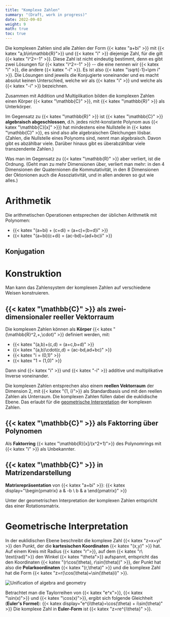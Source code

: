 ```yaml
---
title: "Komplexe Zahlen"
summary: "(Draft, work in progress)"
date: 2022-09-03
weight: 9
math: true
toc: true
---
```


Die komplexen Zahlen sind alle Zahlen der Form {{< katex "a+bi" >}} mit {{< katex "a,b\in\mathbb{R}">}} und {{< katex "i" >}} diejenige Zahl, für die gilt {{< katex "i^2=-1" >}}. Diese Zahl ist nicht eindeutig bestimmt, denn es gibt zwei Lösungen für {{< katex "i^2=-1" >}} -- die eine nennen wir {{< katex "i" >}}, die andere {{< katex "-i" >}}. Es ist also {{< katex "\sqrt{-1}=\pm i" >}}. Die Lösungen sind jeweils die Konjugierte voneinander und es macht absolut keinen Unterschied, welche wir als {{< katex "i" >}} und welche als {{< katex "-i" >}} bezeichnen.

Zusammen mit Addition und Multiplikation bilden die komplexen Zahlen einen Körper {{< katex "\mathbb{C}" >}}, mit {{< katex "\mathbb{R}" >}} als Unterkörper.

Im Gegensatz zu {{< katex "\mathbb{R}" >}} ist {{< katex "\mathbb{C}" >}} **algebraisch abgeschlossen**, d.h. jedes nicht-konstante Polynom aus {{< katex "\mathbb{C}[x]" >}}) hat mindestens eine Nullstelle in {{< katex "\mathbb{C}" >}}, es sind also alle algebraischen Gleichungen lösbar. (Zahlen, die Nullstelle eines Polynoms sind, nennt man algebraisch. Davon gibt es abzählbar viele. Darüber hinaus gibt es überabzählbar viele transzendente Zahlen.)

Was man im Gegensatz zu {{< katex "\mathbb{R}" >}} aber verliert, ist die Ordnung. (Geht man zu mehr Dimensionen über, verliert man mehr: in den 4 Dimensionen der Quaternionen die Kommutativität, in den 8 Dimensionen der Oktonionen auch die Assoziativität, und in allen anderen so gut wie alles.)

# Arithmetik

Die arithmetischen Operationen entsprechen der üblichen Arithmetik mit Polynomen:
* {{< katex "(a+bi) + (c+di) = (a+c)+(b+d)i" >}}
* {{< katex "(a+bi)(c+di) = (ac-bd)+(ad+bc)i" >}}

## Konjugation

# Konstruktion

Man kann das Zahlensystem der komplexen Zahlen auf verschiedene Weisen konstruieren.

## {{< katex "\mathbb{C}" >}} als zwei-dimensionaler reeller Vektorraum

Die komplexen Zahlen können als **Körper** {{< katex "(\mathbb{R}^2,+,\cdot)" >}} definiert werden, mit:
  * {{< katex "(a,b)+(c,d) = (a+c,b+d)" >}}
  * {{< katex "(a,b)\cdot(c,d) = (ac-bd,ad+bc)" >}}
  * {{< katex "i = (0,1)" >}}
  * {{< katex "1 = (1,0)" >}}

Dann sind {{< katex "i" >}} und {{< katex "-i" >}} additive und multiplikative Inverse voneinander.

Die komplexen Zahlen entsprechen also einem **reellen Vektorraum** der Dimension 2, mit {{< katex "\{1, i\}">}} als Standardbasis und mit den reellen Zahlen als Unterraum. Die komplexen Zahlen füllen dabei die euklidische Ebene. Das erlaubt für die [geometrische Interpretation](#geometrische-interpretation) der komplexen Zahlen.

## {{< katex "\mathbb{C}" >}} als Faktorring über Polynomen

Als **Faktorring** {{< katex "\mathbb{R}[x]/(x^2+1)">}} des Polynomrings mit {{< katex "i" >}} als Unbekannter.

## {{< katex "\mathbb{C}" >}} in Matrizendarstellung

**Matrixrepräsentation** von {{< katex "a+bi" >}}:
{{< katex display="\begin{pmatrix} a & -b \\ b & a \end{pmatrix}" >}}

<!-- conjugate = transpose -->

Unter der geometrischen Interpretation der komplexen Zahlen entspricht das einer Rotationsmatrix.

# Geometrische Interpretation

In der euklidischen Ebene beschreibt die komplexe Zahl {{< katex "z=x+yi" >}} den Punkt, der die **kartesischen Koordinaten** {{< katex "(x,y)" >}} hat. Auf einem Kreis mit Radius {{< katex "r">}}, auf dem {{< katex "r\ \text{rad}">}} den Winkel {{< katex "\theta">}} aufspannt, entspricht das den Koordinaten {{< katex "(r\cos(\theta), r\sin(\theta))" >}}, der Punkt hat also die **Polarkoordinaten** {{< katex "(r,\theta)" >}} und die komplexe Zahl hat die Form {{< katex "z=r(\cos(\theta)+\sin(\theta)i)" >}}.

![Unification of algebra and geometry](/images/docs/complex-numbers.png)

Betrachtet man die Taylorreihen von {{< katex "e^x">}}, {{< katex "\sin(x)">}} und {{< katex "\cos(x)">}}, ergibt sich folgende Gleichheit (**Euler's Formel**):
{{< katex display="e^{i\theta}=\cos(\theta) + i\sin(\theta)" >}}
Die komplexe Zahl in **Euler-Form** ist {{< katex "z=re^{i\theta}" >}}.

<!-- ![Koordinaten](/images/docs/complex-numbers-coordinates.png) -->
